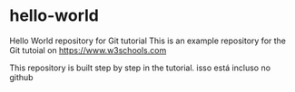 # hello-world
Hello World repository for Git tutorial
This is an example repository for the Git tutoial on https://www.w3schools.com

This repository is built step by step in the tutorial.
isso está incluso no github
